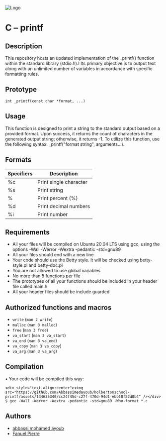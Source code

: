 ![Logo](https://uploads-ssl.webflow.com/6105315644a26f77912a1ada/63eea844ae4e3022154e2878_Holberton.png)

# **C – printf**
## **Description**
This repository hosts an updated implementation of the _printf() function within the standard library (stdio.h).I
Its primary objective is to output text along with an unlimited number of variables in accordance with specific formatting rules.
## **Prototype**
```int _printf(const char *format, ...)```
## **Usage**
This function is designed to print a string to the standard output based on a provided format.
Upon success, it returns the count of characters in the generated output string; otherwise, it returns -1.
To utilize this function, use the following syntax: _printf("format string", arguments...).
## **Formats**
| Specifiers  	| Description |
| ----------- | -----------|
|%c |	Print single character  |
|%s |	Print string  |
|%  |	Print percent (%)|
|%d |	Print decimal numbers |
|%i |	Print number |

## **Requirements**
-	All your files will be compiled on Ubuntu 20.04 LTS using gcc, using the options -Wall -Werror -Wextra -pedantic -std=gnu89
-	All your files should end with a new line
-	Your code should use the Betty style. It will be checked using betty-style.pl and betty-doc.pl
-	You are not allowed to use global variables
-	No more than 5 functions per file
-	The prototypes of all your functions should be included in your header file called main.h
-	All your header files should be include guarded
## **Authorized functions and macros**
  - `write` (`man 2 write`)
  - `malloc` (`man 3 malloc`)
  - `free` (`man 3 free`)
  - `va_start` (`man 3 va_start`)
  - `va_end` (`man 3 va_end`)
  - `va_copy` (`man 3 va_copy`)
  - `va_arg` (`man 3 va_arg`)
## **Compilation**
•	Your code will be compiled this way:

```
<div style="text-align:center"><img src="https://github.com/Abbassimedayoub/holbertonschool-printf/assets/134635340/cc24f45d-c27f-470d-94d1-ebb18f52d0b4" /></div>
$ gcc -Wall -Werror -Wextra -pedantic -std=gnu89 -Wno-format *.c

```








## Authors

- [abbassi mohamed ayoub](https://www.github.com/abbassimedayoub)
- [Fanuel Pierre](https://www.github.com/Fpierr)
